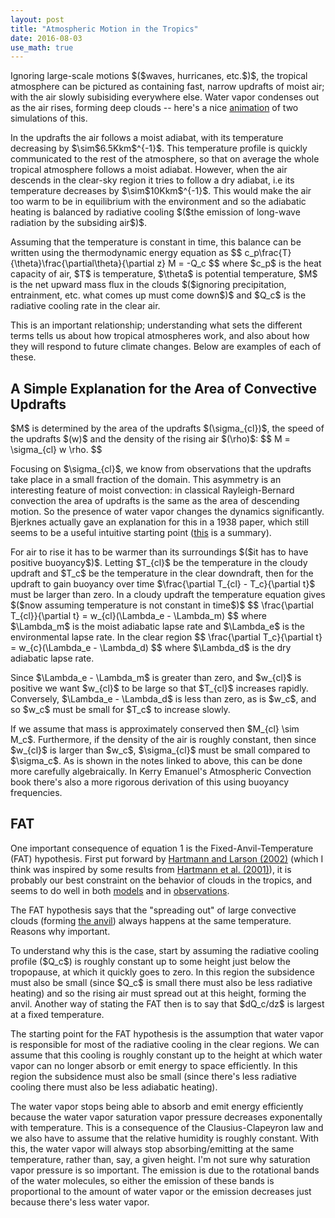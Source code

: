 ```yaml
---
layout: post
title: "Atmospheric Motion in the Tropics"
date: 2016-08-03
use_math: true
---
```


<p>Ignoring large-scale motions $($waves, hurricanes, etc.$)$, the tropical atmosphere can be pictured as containing fast, narrow updrafts of moist air; with the air slowly subisiding everywhere else. Water vapor condenses out as the air rises, forming deep clouds -- here's a nice <a href="https://www.youtube.com/watch?v=B6oHLiVtPnQ">animation</a> of two simulations of this.</p>

<p>In the updrafts the air follows a moist adiabat, with its temperature decreasing by $\sim$6.5Kkm$^{-1}$. This temperature profile is quickly communicated to the rest of the atmosphere, so that on average the whole tropical atmosphere follows a moist adiabat. However, when the air descends in the clear-sky region it tries to follow a dry adiabat, i.e its temperature decreases by $\sim$10Kkm$^{-1}$. This would make the air too warm to be in equilibrium with the environment and so the adiabatic heating is balanced by radiative cooling $($the emission of long-wave radiation by the subsiding air$)$.</p>

<p>Assuming that the temperature is constant in time, this balance can be written using the thermodynamic energy equation as
$$
c_p\frac{T}{\theta}\frac{\partial\theta}{\partial z} M = -Q_c
$$ 
where $c_p$ is the heat capacity of air, $T$ is temperature, $\theta$ is potential temperature, $M$ is the net upward mass flux in the clouds $($ignoring precipitation, entrainment, etc. what comes up must come down$)$ and $Q_c$ is the radiative cooling rate in the clear air.</p>

<p>This is an important relationship; understanding what sets the different terms tells us about how tropical atmospheres work, and also about how they will respond to future climate changes. Below are examples of each of these.</p>

<h2>A Simple Explanation for the Area of Convective Updrafts</h2>

<p>$M$ is determined by the area of the updrafts $(\sigma_{cl})$, the speed of the updrafts $(w)$ and the density of the rising air $(\rho)$:
$$
M = \sigma_{cl} w \rho.
$$ 
<p>Focusing on $\sigma_{cl}$, we know from observations that the updrafts take place in a small fraction of the domain. This asymmetry is an interesting feature of moist convection: in classical Rayleigh-Bernard convection the area of updrafts is the same as the area of descending motion. So the presence of water vapor changes the dynamics significantly. Bjerknes actually gave an explanation for this in a 1938 paper, which still seems to be a useful intuitive starting point (<a href="http://isites.harvard.edu/fs/docs/icb.topic1031576.files/Bjerknes_1938.pdf">this</a> is a summary).</p>

<p>For air to rise it has to be warmer than its surroundings $($it has to have positive buoyancy$)$. Letting $T_{cl}$ be the temperature in the cloudy updraft and $T_c$ be the temperature in the clear downdraft, then for the updraft to gain buoyancy over time $\frac{\partial T_{cl} - T_c}{\partial t}$ must be larger than zero. In a cloudy updraft the temperature equation gives $($now assuming temperature is not constant in time$)$
$$
\frac{\partial T_{cl}}{\partial t} = w_{cl}(\Lambda_e - \Lambda_m)
$$ 
where $\Lambda_m$ is the moist adiabatic lapse rate and $\Lambda_e$ is the environmental lapse rate. In the clear region
$$
\frac{\partial T_c}{\partial t} = w_{c}(\Lambda_e - \Lambda_d)
$$ 
where $\Lambda_d$ is the dry adiabatic lapse rate.</p>

<p>Since $\Lambda_e - \Lambda_m$ is greater than zero, and $w_{cl}$ is positive we want $w_{cl}$ to be large so that $T_{cl}$ increases rapidly. Conversely, $\Lambda_e - \Lambda_d$ is less than zero, as is $w_c$, and so $w_c$ must be small for $T_c$ to increase slowly.</p>

<p>If we assume that mass is approximately conserved then $M_{cl} \sim M_c$. Furthermore, if the density of the air is roughly constant, then since $w_{cl}$ is larger than $w_c$, $\sigma_{cl}$ must be small compared to $\sigma_c$. As is shown in the notes linked to above, this can be done more carefully algebraically. In Kerry Emanuel's Atmospheric Convection book there's also a more rigorous derivation of this using buoyancy frequencies.</p>


<h2>FAT</h2>

<p>One important consequence of equation 1 is the Fixed-Anvil-Temperature (FAT) hypothesis. First put forward by <a href="http://www-k12.atmos.washington.edu/~dennis/Hartmann_Larson_2002GRL.pdf">Hartmann and Larson (2002)</a> (which I think was inspired by some results from <a href="http://onlinelibrary.wiley.com/doi/10.1029/2000GL012833/abstract">Hartmann et al. (2001)</a>), it is probably our best constraint on the behavior of clouds in the tropics, and seems to do well in both <a href="http://www.people.fas.harvard.edu/~kuang/Kuang&Hartmann2007.pdf"> models</a> and in <a href="http://www.atmos.washington.edu/~dennis/Zelinka_HartmannJGR11.pdf">observations</a>. </p>

<p>The FAT hypothesis says that the "spreading out" of large convective clouds (forming <a href="https://www.google.com/imgres?imgurl=https://upload.wikimedia.org/wikipedia/commons/thumb/3/3a/A_Classic_Anvil_Cloud_Over_Europe.jpg/300px-A_Classic_Anvil_Cloud_Over_Europe.jpg&imgrefurl=https://en.wikipedia.org/wiki/Cumulonimbus_incus&h=200&w=300&tbnid=cQvrvsGH38-F_M:&tbnh=160&tbnw=240&docid=Xj2J-On_9nnJQM&usg=__ORZOhUvA6jfd0XyosYQbW57ZfxM=&sa=X&ved=0ahUKEwjxw-DNz43OAhWh1IMKHTP7AMwQ9QEIIDAA">the anvil</a>) always happens at the same temperature. Reasons why important. </p>

<p>To understand why this is the case, start by assuming the radiative cooling profile ($Q_c$) is roughly constant up to some height just below the tropopause, at which it quickly goes to zero. In this region the subsidence must also be small (since $Q_c$ is small there must also be less radiative heating) and so the rising air must spread out at this height, forming the anvil. Another way of stating the FAT then is to say that $dQ_c/dz$ is largest at a fixed temperature. </p> 

The starting point for the FAT hypothesis is the assumption that water vapor is responsible for most of the radiative cooling in the clear regions. We can assume that this cooling is roughly constant up to the height at which water vapor can no longer absorb or emit energy to space efficiently. In this region the subsidence must also be small (since there's less radiative cooling there must also be less adiabatic heating).</p>

<p>The water vapor stops being able to absorb and emit energy efficiently because the water vapor saturation vapor pressure decreases exponentally with temperature. This is a consequence of the Clausius-Clapeyron law and we also have to assume that the relative humidity is roughly constant. With this, the water vapor will always stop absorbing/emitting at the same temperature, rather than, say, a given height. I'm not sure why saturation vapor pressure is so important. The emission is due to the rotational bands of the water molecules, so either the emission of these bands is proportional to the amount of water vapor or the emission decreases just because there's less water vapor.</p> 



